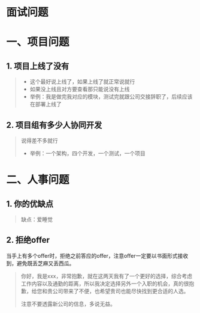 # 面试问题



# 一、项目问题

## 1. 项目上线了没有

>   *   这个最好说上线了，如果上线了就正常说就行
>   *   如果没上线且对方要查看那只能说没有上线
>   *   举例：我是做完我对应的模块，测试完就跟公司交接辞职了，后续应该在部署上线了



## 2. 项目组有多少人协同开发

>   说得差不多就行
>
>   *   举例：一个架构，四个开发，一个测试，一个项目







# 二、人事问题

## 1. 你的优缺点

>   缺点：爱睡觉



## 2. 拒绝offer

当手上有多个offer时，拒绝之前答应的offer，注意offer一定要以书面形式接收到，避免既丢芝麻又丢西瓜。

>   你好，我是xxx，非常抱歉，就在这两天我有了一个更好的选择，综合考虑工作内容以及通勤的距离，所以我决定选择另外一个入职的机会，真的很抱歉，给您和贵公司带来了不便，也希望贵司也能尽快找到更合适的人选。
>
>   注意不要透露新公司的信息，多说无益。